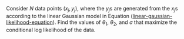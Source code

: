 

Consider $N$ data points $(x_j,y_j)$,
where the $y_j$s are generated from the $x_j$s according to the linear
Gaussian model in
Equation (<a class="equationRef" id="equationref" title="" href="#">linear-gaussian-likelihood-equation</a>). Find
the values of $\theta_1$, $\theta_2$, and $\sigma$ that maximize the
conditional log likelihood of the data.
